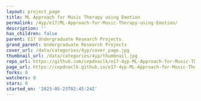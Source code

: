 ```yaml
---
layout: project_page
title: ML Approach for Music Therapy using Emotion
permalink: /4yp/e17/ML-Approach-for-Music-Therapy-using-Emotion/
description: ''
has_children: false
parent: E17 Undergraduate Research Projects
grand_parent: Undergraduate Research Projects
cover_url: /data/categories/4yp/cover_page.jpg
thumbnail_url: /data/categories/4yp/thumbnail.jpg
repo_url: https://github.com/cepdnaclk/e17-4yp-ML-Approach-for-Music-Therapy-using-Emotion
page_url: https://cepdnaclk.github.io/e17-4yp-ML-Approach-for-Music-Therapy-using-Emotion
forks: 0
watchers: 0
stars: 0
started_on: '2023-05-23T02:45:24Z'
---
```


